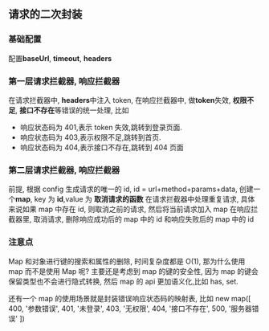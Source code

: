 ## 请求的二次封装

### 基础配置

配置**baseUrl**, **timeout**, **headers**

### 第一层请求拦截器, 响应拦截器

在请求拦截器中, **headers**中注入 token,
在响应拦截器中, 做**token**失效, **权限不足**, **接口不存在**等错误的统一处理, 比如

- 响应状态码为 401,表示 token 失效,跳转到登录页面.
- 响应状态码为 403,表示权限不足,跳转到首页.
- 响应状态码为 404,表示接口不存在,跳转到 404 页面

### 第二层请求拦截器, 响应拦截器

前提, 根据 config 生成请求的唯一的 id, id = url+method+params+data, 创建一个**map**, key 为 **id**,value 为 **取消请求的函数**
在请求拦截器中处理重复请求, 具体来说如果 map 中存在 id, 则取消之前的请求, 然后将当前请求加入 map
在响应拦截器里, 取消请求, 删除响应成功后的 map 中的 id 和响应失败后的 map 中的 id

### 注意点

Map 和对象进行键的搜索和属性的删除, 时间复杂度都是 O(1), 那为什么使用 map 而不是使用 Map 呢?
主要还是考虑到 map 的键的安全性, 因为 map 的键会保留类型也不会进行隐式转换, 然后 map 的 api 更加语义化,比如 has, set.

还有一个 map 的使用场景就是封装错误响应状态码的映射表, 比如
new map([
400, '参数错误',
401, '未登录',
403, '无权限',
404, '接口不存在',
500, '服务器错误'
])
